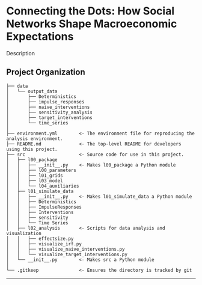 Connecting the Dots: How Social Networks Shape Macroeconomic Expectations
==============================

Description

Project Organization
------------

    ├── data
    │   └── output_data
    │       ├── Deterministics
    │       ├── impulse_responses
    │       ├── naive_interventions
    │       ├── sensitivity_analysis
    │       ├── target_interventions
    │       └── time_series
    │
    ├── environment.yml        <- The environment file for reproducing the analysis environment.
    ├── README.md              <- The top-level README for developers using this project.
    ├── src                    <- Source code for use in this project.
    │   ├── l00_package
    │   │   ├── __init__.py    <- Makes l00_package a Python module
    │   │   ├── l00_parameters
    │   │   ├── l01_grids
    │   │   ├── l03_model
    │   │   └── l04_auxiliaries
    │   ├── l01_simulate_data
    │   │   ├── __init__.py    <- Makes l01_simulate_data a Python module
    │   │   ├── Deterministics
    │   │   ├── ImpulseResponses
    │   │   ├── Interventions
    │   │   ├── sensitivity
    │   │   └── Time Series
    │   ├── l02_analysis       <- Scripts for data analysis and visualization
    │   │   ├── effectsize.py
    │   │   ├── visualize_irf.py
    │   │   ├── visualize_naive_interventions.py
    │   │   └── visualize_target_interventions.py
    │   └── __init__.py        <- Makes src a Python module
    │
    └── .gitkeep               <- Ensures the directory is tracked by git

--------


